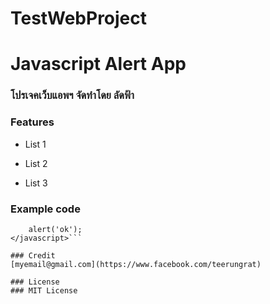 # TestWebProject

# Javascript Alert App
### โปรเจคเว็บแอพฯ จัดทำโดย ลัดฟ้า
### Features
* List 1
- List 2
+ List 3

### Example code
```<javascript>
    alert('ok');
</javascript>```

### Credit
[myemail@gmail.com](https://www.facebook.com/teerungrat)

### License
### MIT License